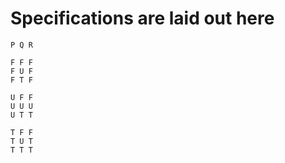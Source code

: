 # Specifications are laid out here

```
P Q R

F F F
F U F
F T F

U F F
U U U
U T T

T F F
T U T
T T T
```
